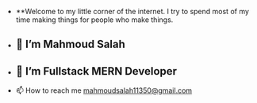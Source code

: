 - **Welcome to my little corner of the internet. I try to spend most of my time making things for people who make things.
- ## 👋 I’m Mahmoud Salah
- ## 👀 I’m Fullstack MERN Developer
- 📫 How to reach me 
        mahmoudsalah11350@gmail.com

<!---
Mahmoud11350/Mahmoud11350 is a ✨ special ✨ repository because its `README.md` (this file) appears on your GitHub profile.
You can click the Preview link to take a look at your changes.
--->

